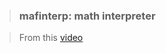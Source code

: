 > ### mafinterp: math interpreter 

> From this [video](https://www.youtube.com/watch?v=88lmIMHhYNs)